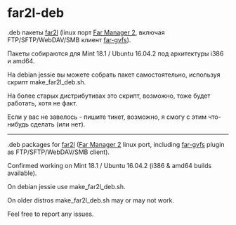 # far2l-deb
.deb пакеты [far2l](https://github.com/elfmz/far2l) (linux порт [Far Manager 2](http://www.farmanager.com/index.php?l=en), включая FTP/SFTP/WebDAV/SMB клиент [far-gvfs](https://github.com/cycleg/far-gvfs)).

Пакеты собираются для Mint 18.1 / Ubuntu 16.04.2 под архитектуры i386 и amd64.

На debian jessie вы можете собрать пакет самостоятельно, используя скрипт make_far2l_deb.sh.

На более старых дистрибутивах это скрипт, возможно, тоже будет работать, хотя не факт.

Если у вас не завелось - пишите тикет, возможно, я смогу с этим что-нибудь сделать (или нет).

---

.deb packages for [far2l](https://github.com/elfmz/far2l) ([Far Manager 2](http://www.farmanager.com/index.php?l=en) linux port, including [far-gvfs](https://github.com/cycleg/far-gvfs) plugin as FTP/SFTP/WebDAV/SMB client).

Confirmed working on Mint 18.1 / Ubuntu 16.04.2 (i386 & amd64 builds available).

On debian jessie use make_far2l_deb.sh.

On older distros make_far2l_deb.sh may or may not work.

Feel free to report any issues.
